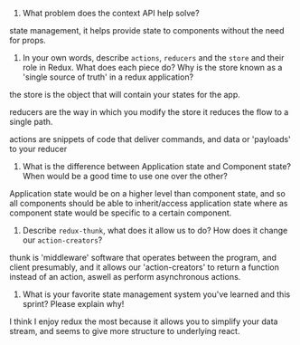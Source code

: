 1. What problem does the context API help solve?

state management, it helps provide state to components without the need for props.

1. In your own words, describe `actions`, `reducers` and the `store` and their role in Redux. What does each piece do? Why is the store known as a 'single source of truth' in a redux application?

the store is the object that will contain your states for the app.

reducers are the way in which you modify the store it reduces the flow to a single path.

actions are snippets of code that deliver commands, and data or 'payloads' to your reducer

1. What is the difference between Application state and Component state? When would be a good time to use one over the other?

Application state would be on a higher level than component state, and so all components should be able to inherit/access application state where as component state would be specific to a certain component.

1. Describe `redux-thunk`, what does it allow us to do? How does it change our `action-creators`?

thunk is 'middleware' software that operates between the program, and client presumably, and it allows our 'action-creators' to return a function instead of an action, aswell as perform asynchronous actions.

1. What is your favorite state management system you've learned and this sprint? Please explain why!

I think I enjoy redux the most because it allows you to simplify your data stream, and seems to give more structure to underlying react. 
